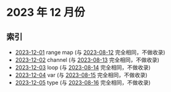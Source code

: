# 2023 年 12 月份

## 索引

- [2023-12-01](#) range map (与 [2023-08-12](../07/13/README.md) 完全相同，不做收录)
- [2023-12-02](#) channel (与 [2023-08-13](../07/14/README.md) 完全相同，不做收录)
- [2023-12-03](#) loop (与 [2023-08-14](../07/15/README.md) 完全相同，不做收录)
- [2023-12-04](#) var (与 [2023-08-15](../07/16/README.md) 完全相同，不做收录)
- [2023-12-05](#) type (与 [2023-08-16](../07/17/README.md) 完全相同，不做收录)
